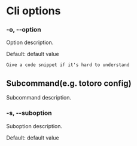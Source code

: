 # Cli options

### -o, --option

Option description.

Default: default value

```
Give a code snippet if it's hard to understand
```

## Subcommand(e.g. totoro config)

Subcommand description.

### -s, --suboption

Suboption description.

Default: default value
